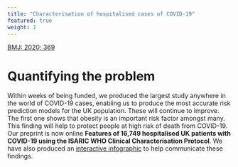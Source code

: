 ```yaml
---
title: "Characterisation of hospitalised cases of COVID-19"
featured: true
weight: 1
---
```


[BMJ: 2020; 369](https://www.bmj.com/content/369/bmj.m1985)

# Quantifying the problem

Within weeks of being funded, we produced the largest study anywhere in the world of COVID-19 cases, enabling us to produce the most accurate risk prediction models for the UK population. These will continue to improve. The first one shows that obesity is an important risk factor amongst many. This finding will help to protect people at high risk of death from COVID-19. Our preprint is now online **Features of 16,749 hospitalised UK patients with COVID-19 using the ISARIC WHO Clinical Characterisation Protocol**. We have also produced an [interactive infographic](/risk/v1) to help communicate these findings.
